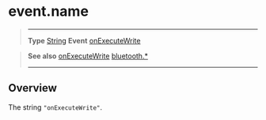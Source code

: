 # event.name

> --------------------- ------------------------------------------------------------------------------------------
> __Type__              [String](https://docs.coronalabs.com/api/type/String.html)
> __Event__             [onExecuteWrite](/plugin/bluetooth/type/Server/event/onExecuteWrite/index.md)


> __See also__          [onExecuteWrite](/plugin/bluetooth/type/Server/event/onExecuteWrite/index.md)
>						[bluetooth.*](/plugin/bluetooth.md)
> --------------------- ------------------------------------------------------------------------------------------

## Overview

The string `"onExecuteWrite"`.
